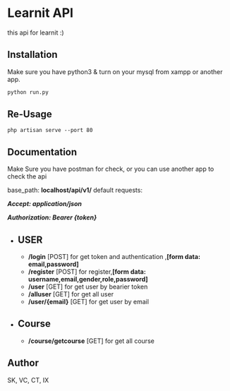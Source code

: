 # Learnit API

this api for learnit :)

## Installation

Make sure you have python3 & turn on your mysql from xampp or another app.

```bash
python run.py
```

## Re-Usage

```
php artisan serve --port 80
```

## Documentation

Make Sure you have postman for check, or you can use another app to check the api

base_path: **localhost/api/v1/**
default requests:

***Accept: application/json***

***Authorization: Bearer {token}***

- ## USER
  - **/login** [POST] for get token and authentication ,**[form data: email,password]**
  - **/register** [POST] for register,**[form data: username,email,gender,role,password]**
  - **/user**  [GET] for get user by bearier token
  - **/alluser**  [GET] for get all user
  - **/user/{email}**  [GET] for get user by email
- ## Course
  - **/course/getcourse** [GET] for get all course
  
   



## Author
SK, VC, CT, IX
